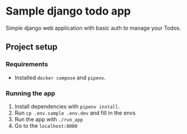 #  Sample django todo app
Simple django web application with basic auth to manage your Todos.

## Project setup

### Requirements
- Installed `docker compose` and `pipenv`.

### Running the app
1. Install dependencies with `pipenv install`.
3. Run `cp .env.sample .env.dev` and fill in the envs
2. Run the app with `./run_app`
3. Go to the `localhost:8000`
